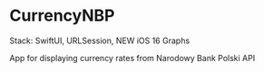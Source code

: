 # CurrencyNBP

Stack: SwiftUI, URLSession, NEW iOS 16 Graphs

App for displaying currency rates from Narodowy Bank Polski API
